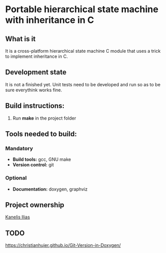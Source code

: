 Portable hierarchical state machine with inheritance in C
=========================================================

## What is it
It is a cross-platform hierarchical state machine C module that uses a trick to implement inheritance in C.

## Development state
It is not a finished yet. Unit tests need to be developed and run
so as to be sure everythink works fine.

## Build instructions:
1. Run **make** in the project folder

## Tools needed to build:

### Mandatory
- **Build tools:**      gcc, GNU make
- **Version control:**  git

### Optional
- **Documentation:**    doxygen, graphviz

## Project ownership
[Kanelis Ilias](mailto:hkanelhs@yahoo.gr)

## TODO
https://christianhujer.github.io/Git-Version-in-Doxygen/